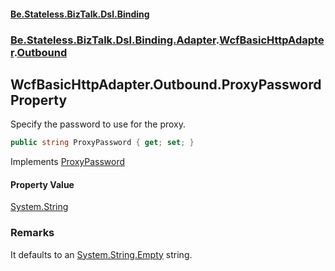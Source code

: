 #### [Be.Stateless.BizTalk.Dsl.Binding](README.md 'README')
### [Be.Stateless.BizTalk.Dsl.Binding.Adapter](Be.Stateless.BizTalk.Dsl.Binding.Adapter.md 'Be.Stateless.BizTalk.Dsl.Binding.Adapter').[WcfBasicHttpAdapter](WcfBasicHttpAdapter.md 'Be.Stateless.BizTalk.Dsl.Binding.Adapter.WcfBasicHttpAdapter').[Outbound](WcfBasicHttpAdapter.Outbound.md 'Be.Stateless.BizTalk.Dsl.Binding.Adapter.WcfBasicHttpAdapter.Outbound')

## WcfBasicHttpAdapter.Outbound.ProxyPassword Property

Specify the password to use for the proxy.

```csharp
public string ProxyPassword { get; set; }
```

Implements [ProxyPassword](https://docs.microsoft.com/en-us/dotnet/api/Microsoft.BizTalk.Adapter.Wcf.Config.IAdapterConfigProxySettings.ProxyPassword 'Microsoft.BizTalk.Adapter.Wcf.Config.IAdapterConfigProxySettings.ProxyPassword')

#### Property Value
[System.String](https://docs.microsoft.com/en-us/dotnet/api/System.String 'System.String')

### Remarks
It defaults to an [System.String.Empty](https://docs.microsoft.com/en-us/dotnet/api/System.String.Empty 'System.String.Empty') string.
